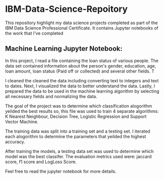 # IBM-Data-Science-Repoitory
This repository highlight my data science projects completed as part of the IBM Data Science Professional Certificate. It contains Jupyter notebooks of the work that I've completed

## Machine Learning Jupyter Notebook:
In this project, I read a file containing the loan status of various people. The data set contained information about the person's gender, education, age, loan amount, loan status (Paid off or collected) and several other fields. T

I cleaned the cleaned the data including converting text to integers and text to dates. Next, I visualized the data to better understand the data. Lastly, I prepared the data to be used in the machine learning algorithm by selecting all necessary fields and normalizing the data. 

The goal of the project was to determine which classification alogorithm yeilded the best results so, this file was used to train 4 separate  algorithms: K Nearest Neighbour, Decision Tree, Logistic Regression and Support Vector Machine. 

The training data was split into a training set and a testing set. I iterated each alogorithm to determine the parameters that yeilded the highest accuracy.

After training the models, a testing data set was used to determine which model was the best classifer. The evaluation metrics used were: jaccard score, f1 score and LogLoss Score.

Feel free to read the jupyter notebook for more details.
